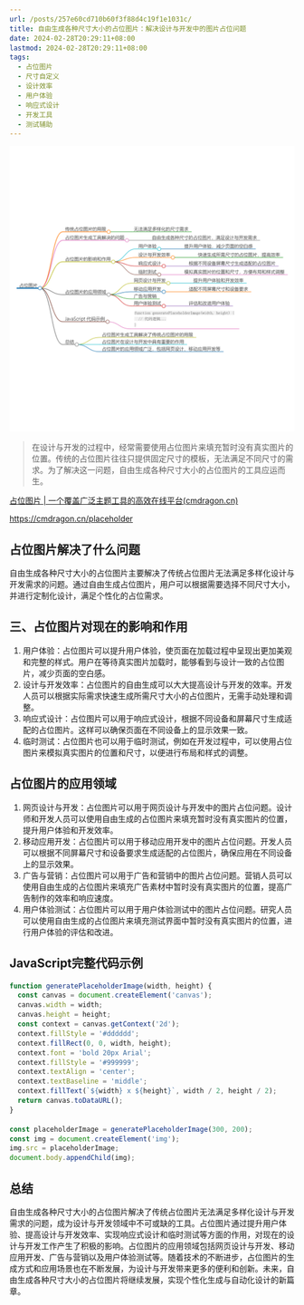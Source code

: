 ```yaml
---
url: /posts/257e60cd710b60f3f88d4c19f1e1031c/
title: 自由生成各种尺寸大小的占位图片：解决设计与开发中的图片占位问题
date: 2024-02-28T20:29:11+08:00
lastmod: 2024-02-28T20:29:11+08:00
tags:
  - 占位图片
  - 尺寸自定义
  - 设计效率
  - 用户体验
  - 响应式设计
  - 开发工具
  - 测试辅助
---
```



<img src="/images/2024_02_28 20_28_56.png" title="2024_02_28 20_28_56.png" alt="2024_02_28 20_28_56.png"/>


> 在设计与开发的过程中，经常需要使用占位图片来填充暂时没有真实图片的位置。传统的占位图片往往只提供固定尺寸的模板，无法满足不同尺寸的需求。为了解决这一问题，自由生成各种尺寸大小的占位图片的工具应运而生。

[占位图片 | 一个覆盖广泛主题工具的高效在线平台(cmdragon.cn)](https://cmdragon.cn/placeholder)

https://cmdragon.cn/placeholder

## 占位图片解决了什么问题

自由生成各种尺寸大小的占位图片主要解决了传统占位图片无法满足多样化设计与开发需求的问题。通过自由生成占位图片，用户可以根据需要选择不同尺寸大小，并进行定制化设计，满足个性化的占位需求。

## 三、占位图片对现在的影响和作用

1. 用户体验：占位图片可以提升用户体验，使页面在加载过程中呈现出更加美观和完整的样式。用户在等待真实图片加载时，能够看到与设计一致的占位图片，减少页面的空白感。
2. 设计与开发效率：占位图片的自由生成可以大大提高设计与开发的效率。开发人员可以根据实际需求快速生成所需尺寸大小的占位图片，无需手动处理和调整。
3. 响应式设计：占位图片可以用于响应式设计，根据不同设备和屏幕尺寸生成适配的占位图片。这样可以确保页面在不同设备上的显示效果一致。
4. 临时测试：占位图片也可以用于临时测试，例如在开发过程中，可以使用占位图片来模拟真实图片的位置和尺寸，以便进行布局和样式的调整。

## 占位图片的应用领域

1. 网页设计与开发：占位图片可以用于网页设计与开发中的图片占位问题。设计师和开发人员可以使用自由生成的占位图片来填充暂时没有真实图片的位置，提升用户体验和开发效率。
2. 移动应用开发：占位图片可以用于移动应用开发中的图片占位问题。开发人员可以根据不同屏幕尺寸和设备要求生成适配的占位图片，确保应用在不同设备上的显示效果。
3. 广告与营销：占位图片可以用于广告和营销中的图片占位问题。营销人员可以使用自由生成的占位图片来填充广告素材中暂时没有真实图片的位置，提高广告制作的效率和响应速度。
4. 用户体验测试：占位图片可以用于用户体验测试中的图片占位问题。研究人员可以使用自由生成的占位图片来填充测试界面中暂时没有真实图片的位置，进行用户体验的评估和改进。

## JavaScript完整代码示例

```javascript
function generatePlaceholderImage(width, height) {
  const canvas = document.createElement('canvas');
  canvas.width = width;
  canvas.height = height;
  const context = canvas.getContext('2d');
  context.fillStyle = '#dddddd';
  context.fillRect(0, 0, width, height);
  context.font = 'bold 20px Arial';
  context.fillStyle = '#999999';
  context.textAlign = 'center';
  context.textBaseline = 'middle';
  context.fillText(`${width} x ${height}`, width / 2, height / 2);
  return canvas.toDataURL();
}

const placeholderImage = generatePlaceholderImage(300, 200);
const img = document.createElement('img');
img.src = placeholderImage;
document.body.appendChild(img);
```

## 总结

自由生成各种尺寸大小的占位图片解决了传统占位图片无法满足多样化设计与开发需求的问题，成为设计与开发领域中不可或缺的工具。占位图片通过提升用户体验、提高设计与开发效率、实现响应式设计和临时测试等方面的作用，对现在的设计与开发工作产生了积极的影响。占位图片的应用领域包括网页设计与开发、移动应用开发、广告与营销以及用户体验测试等。随着技术的不断进步，占位图片的生成方式和应用场景也在不断发展，为设计与开发带来更多的便利和创新。未来，自由生成各种尺寸大小的占位图片将继续发展，实现个性化生成与自动化设计的新篇章。